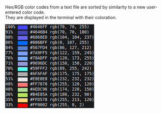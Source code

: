 Hex/RGB color codes from a text file are sorted by similarity to a new user-entered color code.  
They are displayed in the terminal with their coloration.
<p><img align="center" src="https://github.com/imthbb/similar-colors/blob/main/preview.png"></p>
